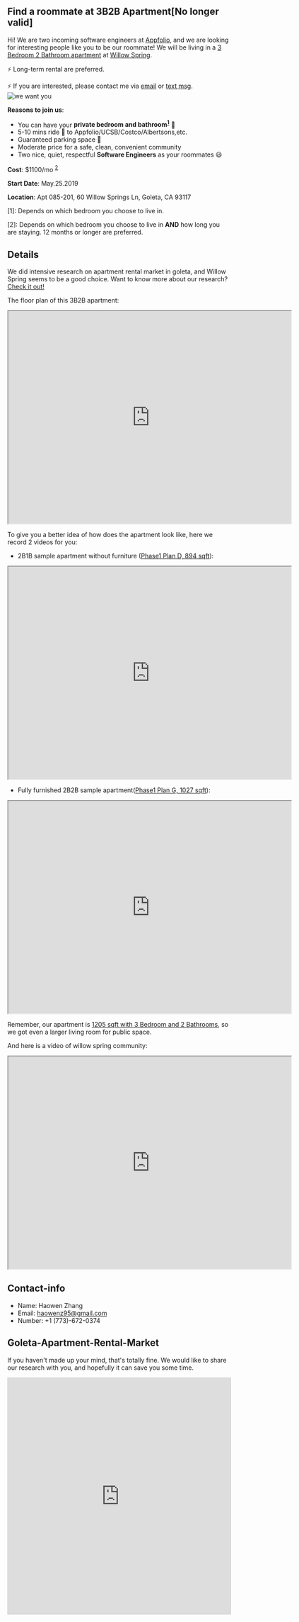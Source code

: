 ## Find a roommate at 3B2B Apartment[**No longer valid**]

Hi! We are two incoming software engineers at [Appfolio](https://www.appfolio.com/), and we are looking for interesting people like you to be our roommate! We will be living in a [3 Bedroom 2 Bathroom apartment](#details) at [Willow Spring](https://www.willowspringsapartments.com/apartments/ca/goleta/neighborhood).

⚡ Long-term rental are preferred.

⚡ If you are interested, please contact me via [email](#contact-info) or [text msg](#contact-info).
![we want you](http://www.allamericancoop.com/UserFiles/Images/Employment/wewantyou.jpg)

**Reasons to join us**:

- You can have your **private bedroom and bathroom<sup>[1](#myfootnote1)</sup>** 👑
- 5-10 mins ride 🚴 to Appfolio/UCSB/Costco/Albertsons,etc.
- Guaranteed parking space 🚗
- Moderate price for a safe, clean, convenient community
- Two nice, quiet, respectful **Software Engineers** as your roommates 😃

**Cost**: $1100/mo <sup>[2](#myfootnote1)</sup>

**Start Date**: May.25.2019

**Location**: Apt 085-201, 60 Willow Springs Ln, Goleta, CA 93117


<a name="myfootnote1">[1]</a>: Depends on which bedroom you choose to live in.

<a name="myfootnote1">[2]</a>: Depends on which bedroom you choose to live in  **AND** how long you are staying. 12 months or longer are preferred.

## Details
We did intensive research on apartment rental market in goleta, and Willow Spring seems to be a good choice. Want to know more about our research? [Check it out!](#goleta-apartment-rental-market)

The floor plan of this 3B2B apartment:
<iframe src="https://drive.google.com/file/d/1jUGQNJBw9o2557FOfZGkWPHIih396t2e/preview" width="640" height="480">3b2b</iframe>

To give you a better idea of how does the apartment look like, here we record 2 videos for you: 
- 2B1B sample apartment without furniture ([Phase1 Plan D, 894 sqft](https://g5-assets-cld-res.cloudinary.com/image/upload/q_auto,f_auto,fl_lossy/v1550614808/g5/g5-c-iqa3eb1r-the-towbes-group-inc-client/g5-cl-57asy0kb8-willow-springs/uploads/p_gsl70y.png)):
<iframe src="https://drive.google.com/file/d/1CB_v6DSBHU6PBJISnJu4_7m2cqxHSbiW/preview" width="640" height="480"></iframe>

- Fully furnished 2B2B sample apartment([Phase1 Plan G, 1027 sqft](https://drive.google.com/file/d/1SkHIWSx_iY-RFZUSvetiJmOKDVPKWinc/view)):
<iframe src="https://drive.google.com/file/d/149oBJPFk95JmoWGogqtznaw_B_9mXN0X/preview" width="640" height="480"></iframe>

Remember, our apartment is [1205 sqft with 3 Bedroom and 2 Bathrooms](#details),  so we got even a larger living room for public space.

And here is a video of willow spring community:
<iframe src="https://drive.google.com/file/d/1-EAQDkMM7NI6n2YTZHPJe_IJElrP6kWs/preview" width="640" height="480"></iframe>

## Contact-info
- Name: Haowen Zhang
- Email: haowenz95@gmail.com
- Number: +1 (773)-672-0374

## Goleta-Apartment-Rental-Market
If you haven't made up your mind, that's totally fine. We would like to share our research with you, and hopefully it can save you some time.

<iframe class="airtable-embed" src="https://airtable.com/embed/shriHr3ZOwwvBBM5J?backgroundColor=cyan&layout=card&viewControls=on" frameborder="0" onmousewheel="" width="100%" height="533" style="background: transparent; border: 1px solid #ccc;"></iframe>
